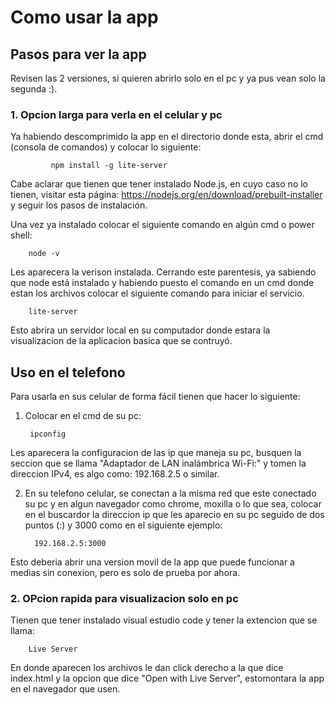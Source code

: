 # Como usar la app

## Pasos para ver la app

Revisen las 2 versiones, si quieren abrirlo solo en el pc y ya pus vean solo la segunda :).

### 1. Opcion larga para verla en el celular y pc

Ya habiendo descomprimido la app en el directorio donde esta, abrir el cmd (consola de comandos) y colocar lo siguiente:

             npm install -g lite-server

Cabe aclarar que tienen que tener instalado Node.js, en cuyo caso no lo tienen, visitar esta página: https://nodejs.org/en/download/prebuilt-installer y seguir los pasos de instalación.

Una vez ya instalado colocar el siguiente comando en algún cmd o power shell:

        node -v

Les aparecera la verison instalada.
Cerrando este parentesis, ya sabiendo que node está instalado y habiendo puesto el comando en un cmd donde estan los archivos colocar el siguiente comando para iniciar el servicio.

        lite-server

Esto abrira un servidor local en su computador donde estara la visualizacion de la aplicacion basica que se contruyó.

## Uso en el telefono

Para usarla en sus celular de forma fácil tienen que hacer lo siguiente:

1. Colocar en el cmd de su pc:

        ipconfig

Les aparecera la configuracion de las ip que maneja su pc, busquen la seccion que se llama "Adaptador de LAN inalámbrica Wi-Fi:" y tomen la direccion IPv4, es algo como: 192.168.2.5 o similar.

2. En su telefono celular, se conectan a la misma red que este conectado su pc y en algun navegador como chrome, moxilla o lo que sea, colocar en el buscardor la direccion ip que les aparecio en su pc seguido de dos puntos (:) y 3000 como en el siguiente ejemplo:

         192.168.2.5:3000

Esto deberia abrir una version movil de la app que puede funcionar a medias sin conexion, pero es solo de prueba por ahora.

### 2. OPcion rapida para visualizacion solo en pc

Tienen que tener instalado visual estudio code y tener la extencion que se llama: 

        Live Server

En donde aparecen los archivos le dan click derecho a la que dice index.html y la opcion que dice "Open with Live Server", estomontara la app en el navegador que usen.